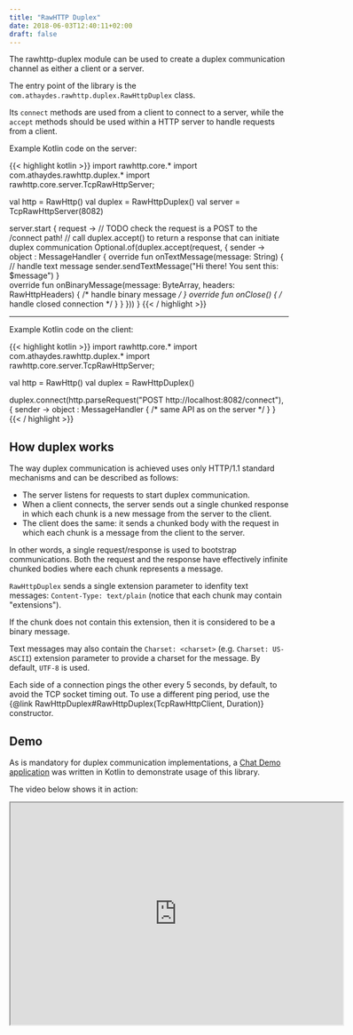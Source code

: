 ```yaml
---
title: "RawHTTP Duplex"
date: 2018-06-03T12:40:11+02:00
draft: false
---
```


The rawhttp-duplex module can be used to create a duplex communication channel as either a client or a server.

The entry point of the library is the `com.athaydes.rawhttp.duplex.RawHttpDuplex` class.

Its `connect` methods are used from a client to connect to a server,
while the `accept` methods should be used within a HTTP server to handle requests from a client.

Example Kotlin code on the server:

{{< highlight kotlin >}}
import rawhttp.core.*
import com.athaydes.rawhttp.duplex.*
import rawhttp.core.server.TcpRawHttpServer;

val http = RawHttp()
val duplex = RawHttpDuplex()
val server = TcpRawHttpServer(8082)

server.start { request ->
    // TODO check the request is a POST to the /connect path!
    // call duplex.accept() to return a response that can initiate duplex communication
    Optional.of(duplex.accept(request, { sender ->
        object : MessageHandler {
            override fun onTextMessage(message: String) {
                // handle text message 
                sender.sendTextMessage("Hi there! You sent this: $message")
            }      
            override fun onBinaryMessage(message: ByteArray, headers: RawHttpHeaders) { /* handle binary message */ }
            override fun onClose() { /* handle closed connection */ }
        }
    }))
}
{{< / highlight >}}

<hr/>

Example Kotlin code on the client:

{{< highlight kotlin >}}
import rawhttp.core.*
import com.athaydes.rawhttp.duplex.*
import rawhttp.core.server.TcpRawHttpServer;

val http = RawHttp()
val duplex = RawHttpDuplex()

duplex.connect(http.parseRequest("POST http://localhost:8082/connect"), { sender ->
    object : MessageHandler { /* same API as on the server */ }
}
{{< / highlight >}}

## How duplex works

The way duplex communication is achieved uses only HTTP/1.1 standard mechanisms and can be described as follows:

* The server listens for requests to start duplex communication.
* When a client connects, the server sends out a single chunked response in which each chunk
  is a new message from the server to the client.
* The client does the same: it sends a chunked body with the request in which each chunk is a message from the
  client to the server.

In other words, a single request/response is used to bootstrap communications. Both the request and the response
have effectively infinite chunked bodies where each chunk represents a message.

`RawHttpDuplex` sends a single extension parameter to idenfity text
messages: `Content-Type: text/plain` (notice that each chunk may contain "extensions").

If the chunk does not contain this extension, then it is considered to be a binary message.

Text messages may also contain the `Charset: <charset>` (e.g. `Charset: US-ASCII`) extension parameter to provide a
charset for the message. By default, `UTF-8` is used.

Each side of a connection pings the other every 5 seconds, by default, to avoid the TCP socket timing out.
To use a different ping period, use the {@link RawHttpDuplex#RawHttpDuplex(TcpRawHttpClient, Duration)} constructor.

## Demo

As is mandatory for duplex communication implementations,
a [Chat Demo application](https://github.com/renatoathaydes/rawhttp/blob/master/rawhttp-duplex/src/test/kotlin/chat-example.kt)
was written in Kotlin to demonstrate usage of this library.

The video below shows it in action:

<iframe width="600" height="400" alt="rawhttp-duplex chat app in action"
 src="https://www.youtube.com/embed/_h3a5yodVgM"></iframe>
